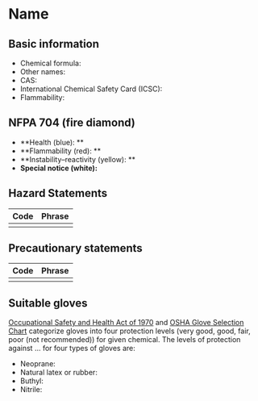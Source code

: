 # Name

## Basic information

- Chemical formula: 
- Other names: 
- CAS: 
- International Chemical Safety Card (ICSC): 
- Flammability: 

## NFPA 704 (fire diamond)

- **Health (blue): **
- **Flammability (red): **
- **Instability–reactivity (yellow): **
- **Special notice (white):**

## Hazard Statements

| Code | Phrase |
| ---- | ------ |
|      |        |

## Precautionary statements

| Code  | Phrase |
| ----- | ------ |
|       |        |

## Suitable gloves

[Occupational Safety and Health Act of 1970](https://www.osha.gov/sites/default/files/publications/osha3151.pdf) and [OSHA Glove Selection Chart](https://safety.fsu.edu/safety_manual/OSHA%20Glove%20Selection%20Chart.pdf) categorize gloves into four protection levels (very good, good, fair, poor (not recommended)) for given chemical. The levels of protection against ... for four types of gloves are:

- Neoprane: 
- Natural latex or rubber: 
- Buthyl: 
- Nitrile: 
